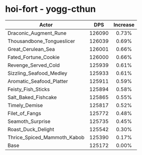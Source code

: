 # hoi-fort - yogg-cthun
| Actor | DPS | Increase |
|---|:---:|:---:|
|Draconic_Augment_Rune|126090|0.73%|
|Thousandbone_Tongueslicer|126039|0.69%|
|Great_Cerulean_Sea|126001|0.66%|
|Fated_Fortune_Cookie|126000|0.66%|
|Revenge_Served_Cold|125939|0.61%|
|Sizzling_Seafood_Medley|125933|0.61%|
|Aromatic_Seafood_Platter|125911|0.59%|
|Feisty_Fish_Sticks|125894|0.58%|
|Salt_Baked_Fishcake|125865|0.55%|
|Timely_Demise|125817|0.52%|
|Filet_of_Fangs|125772|0.48%|
|Seamoth_Surprise|125735|0.45%|
|Roast_Duck_Delight|125542|0.30%|
|Thrice_Spiced_Mammoth_Kabob|125390|0.17%|
|Base|125172|0.00%|
